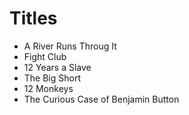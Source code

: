 # Titles

- A River Runs Throug It
- Fight Club
- 12 Years a Slave
- The Big Short
- 12 Monkeys
- The Curious Case of Benjamin Button
